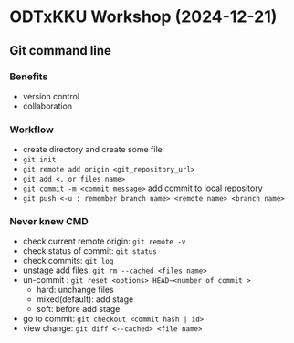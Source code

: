 # ODTxKKU Workshop (2024-12-21)
## Git command line 

### Benefits
- version control
- collaboration

### Workflow
- create directory and create some file
- `git init`
- `git remote add origin <git_repository_url>`
- `git add <. or files name>`
- `git commit -m <commit message>` add commit to local repository
- `git push <-u : remember branch name> <remote name> <branch name>`

### Never knew CMD
- check current remote origin: `git remote -v`
- check status of commit: `git status`
- check commits: `git log`
- unstage add files: `git rm --cached <files name>`
- un-commit : `git reset <options> HEAD~<number of commit >`
    - hard: unchange files
    - mixed(default): add stage
    - soft: before add stage
- go to commit: `git checkout <commit hash | id>`
- view change: `git diff <--cached> <file name>`
# 